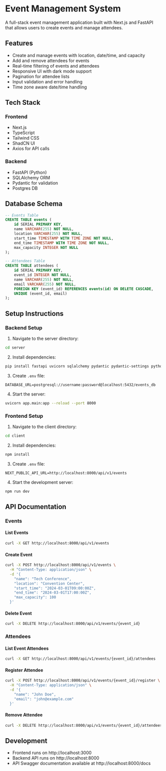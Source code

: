 # Event Management System

A full-stack event management application built with Next.js and FastAPI that allows users to create events and manage attendees.

## Features

- Create and manage events with location, date/time, and capacity
- Add and remove attendees for events
- Real-time filtering of events and attendees
- Responsive UI with dark mode support
- Pagination for attendee lists
- Input validation and error handling
- Time zone aware date/time handling

## Tech Stack

### Frontend
- Next.js
- TypeScript
- Tailwind CSS
- ShadCN UI
- Axios for API calls

### Backend
- FastAPI (Python)
- SQLAlchemy ORM
- Pydantic for validation
- Postgres DB

## Database Schema

```sql
-- Events Table
CREATE TABLE events (
    id SERIAL PRIMARY KEY,
    name VARCHAR(255) NOT NULL,
    location VARCHAR(255) NOT NULL,
    start_time TIMESTAMP WITH TIME ZONE NOT NULL,
    end_time TIMESTAMP WITH TIME ZONE NOT NULL,
    max_capacity INTEGER NOT NULL
);

-- Attendees Table
CREATE TABLE attendees (
    id SERIAL PRIMARY KEY,
    event_id INTEGER NOT NULL,
    name VARCHAR(255) NOT NULL,
    email VARCHAR(255) NOT NULL,
    FOREIGN KEY (event_id) REFERENCES events(id) ON DELETE CASCADE,
    UNIQUE (event_id, email)
);
```

## Setup Instructions

### Backend Setup
1. Navigate to the server directory:
```bash
cd server
```

2. Install dependencies:
```bash
pip install fastapi uvicorn sqlalchemy pydantic pydantic-settings python-dotenv psycopg2-binary
```

3. Create `.env` file:
```
DATABASE_URL=postgresql://username:password@localhost:5432/events_db
```

4. Start the server:
```bash
uvicorn app.main:app --reload --port 8000
```

### Frontend Setup
1. Navigate to the client directory:
```bash
cd client
```

2. Install dependencies:
```bash
npm install
```

3. Create `.env` file:
```
NEXT_PUBLIC_API_URL=http://localhost:8000/api/v1/events
```

4. Start the development server:
```bash
npm run dev
```

## API Documentation

### Events

#### List Events
```bash
curl -X GET http://localhost:8000/api/v1/events
```

#### Create Event
```bash
curl -X POST http://localhost:8000/api/v1/events \
  -H "Content-Type: application/json" \
  -d '{
    "name": "Tech Conference",
    "location": "Convention Center",
    "start_time": "2024-03-01T09:00:00Z",
    "end_time": "2024-03-01T17:00:00Z",
    "max_capacity": 100
  }'
```

#### Delete Event
```bash
curl -X DELETE http://localhost:8000/api/v1/events/{event_id}
```

### Attendees

#### List Event Attendees
```bash
curl -X GET http://localhost:8000/api/v1/events/{event_id}/attendees
```

#### Register Attendee
```bash
curl -X POST http://localhost:8000/api/v1/events/{event_id}/register \
  -H "Content-Type: application/json" \
  -d '{
    "name": "John Doe",
    "email": "john@example.com"
  }'
```

#### Remove Attendee
```bash
curl -X DELETE http://localhost:8000/api/v1/events/{event_id}/attendees/{attendee_id}
```


## Development

- Frontend runs on http://localhost:3000
- Backend API runs on http://localhost:8000
- API Swagger documentation available at http://localhost:8000/docs